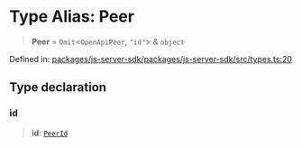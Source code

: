 # Type Alias: Peer

> **Peer** = `Omit`\<`OpenApiPeer`, `"id"`\> & `object`

Defined in: [packages/js-server-sdk/packages/js-server-sdk/src/types.ts:20](https://github.com/fishjam-cloud/js-server-sdk/blob/891a2e978ee650dde85956b1c7d697c5ffa577dc/packages/js-server-sdk/src/types.ts#L20)

## Type declaration

### id

> **id**: [`PeerId`](PeerId.md)
